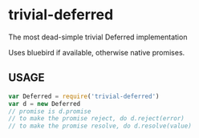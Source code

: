 # trivial-deferred

The most dead-simple trivial Deferred implementation

Uses bluebird if available, otherwise native promises.

## USAGE

```js
var Deferred = require('trivial-deferred')
var d = new Deferred
// promise is d.promise
// to make the promise reject, do d.reject(error)
// to make the promise resolve, do d.resolve(value)
```
